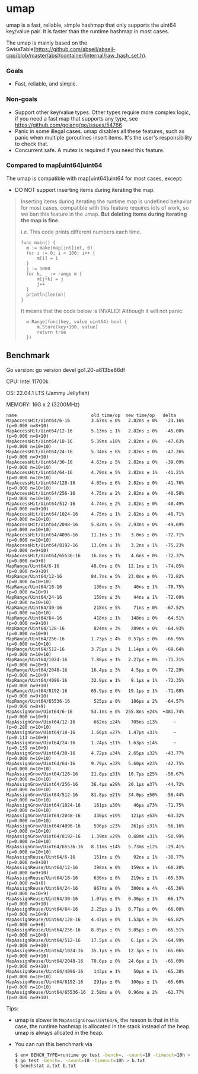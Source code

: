 # umap

umap is a fast, reliable, simple hashmap that only supports the uint64 key/value pair. It is faster than the runtime hashmap in most cases.

The umap is mainly based on the SwissTable(https://github.com/abseil/abseil-cpp/blob/master/absl/container/internal/raw_hash_set.h).



### Goals

- Fast, reliable, and simple.



### Non-goals

- Support other key/value types. Other types require more complex logic, if you need a fast map that supports any type, see https://github.com/golang/go/issues/54766
- Panic in some illegal cases. umap disables all these features, such as panic when multiple goroutines insert items. It's the user's responsibility to check that.
- Concurrent safe. A mutex is required if you need this feature.



### Compared to map[uint64]uint64

The umap is compatible with map[uint64]uint64 for most cases, except:

- DO NOT support inserting items during iterating the map.

> Inserting items during iterating the runtime map is undefined behavior for most cases, compatible with this feature requires lots of work, so we ban this feature in the umap. **But deleting items during iterating the map is fine.**
>
> i.e. This code prints different numbers each time.
>
> ```golang
> func main() {
> 	m := make(map[int]int, 0)
> 	for i := 0; i < 100; i++ {
> 		m[i] = i
> 	}
> 	j := 1000
> 	for k, _ := range m {
> 		m[j+k] = j
> 		j++
> 	}
> 	println(len(m))
> }
> ```
>
> It means that the code below is INVALID! Although it will not panic.
>
> ```golang
> 	m.Range(func(key, value uint64) bool {
> 		m.Store(key+100, value)
> 		return true
> 	})
> ```
>
> 



## Benchmark

Go version: go version devel go1.20-a813be86df

CPU: Intel 11700k

OS: 22.04.1 LTS (Jammy Jellyfish)

MEMORY: 16G x 2 (3200MHz)

```
name                            old time/op  new time/op   delta
MapAccessHit/Uint64/6-16        3.67ns ± 0%   2.82ns ± 0%   -23.16%  (p=0.000 n=8+10)
MapAccessHit/Uint64/12-16       5.13ns ± 1%   2.82ns ± 0%   -45.00%  (p=0.000 n=8+10)
MapAccessHit/Uint64/18-16       5.39ns ±18%   2.82ns ± 0%   -47.63%  (p=0.000 n=10+10)
MapAccessHit/Uint64/24-16       5.34ns ± 6%   2.82ns ± 0%   -47.26%  (p=0.000 n=9+10)
MapAccessHit/Uint64/30-16       4.63ns ± 5%   2.82ns ± 0%   -39.09%  (p=0.000 n=10+10)
MapAccessHit/Uint64/64-16       4.79ns ± 5%   2.82ns ± 1%   -41.21%  (p=0.000 n=10+10)
MapAccessHit/Uint64/128-16      4.85ns ± 6%   2.82ns ± 0%   -41.76%  (p=0.000 n=10+10)
MapAccessHit/Uint64/256-16      4.75ns ± 2%   2.82ns ± 0%   -40.58%  (p=0.000 n=10+10)
MapAccessHit/Uint64/512-16      4.74ns ± 2%   2.82ns ± 0%   -40.49%  (p=0.000 n=9+10)
MapAccessHit/Uint64/1024-16     4.75ns ± 1%   2.82ns ± 0%   -40.71%  (p=0.000 n=10+10)
MapAccessHit/Uint64/2048-16     5.82ns ± 5%   2.93ns ± 0%   -49.69%  (p=0.000 n=10+10)
MapAccessHit/Uint64/4096-16     11.1ns ± 1%    3.0ns ± 0%   -72.71%  (p=0.000 n=10+10)
MapAccessHit/Uint64/8192-16     13.0ns ± 1%    3.2ns ± 1%   -75.23%  (p=0.000 n=9+10)
MapAccessHit/Uint64/65536-16    16.8ns ± 1%    4.6ns ± 0%   -72.37%  (p=0.000 n=9+8)
MapRange/Uint64/6-16            48.0ns ± 0%   12.1ns ± 1%   -74.85%  (p=0.000 n=9+10)
MapRange/Uint64/12-16           84.7ns ± 5%   23.0ns ± 0%   -72.82%  (p=0.000 n=10+10)
MapRange/Uint64/18-16            136ns ± 3%     40ns ± 1%   -70.75%  (p=0.000 n=10+9)
MapRange/Uint64/24-16            159ns ± 3%     44ns ± 1%   -72.09%  (p=0.000 n=10+10)
MapRange/Uint64/30-16            218ns ± 5%     71ns ± 0%   -67.52%  (p=0.000 n=10+10)
MapRange/Uint64/64-16            418ns ± 1%    148ns ± 0%   -64.51%  (p=0.000 n=9+10)
MapRange/Uint64/128-16           824ns ± 3%    289ns ± 0%   -64.93%  (p=0.000 n=10+9)
MapRange/Uint64/256-16          1.73µs ± 4%   0.57µs ± 0%   -66.95%  (p=0.000 n=10+10)
MapRange/Uint64/512-16          3.75µs ± 3%   1.14µs ± 0%   -69.64%  (p=0.000 n=10+10)
MapRange/Uint64/1024-16         7.88µs ± 1%   2.27µs ± 0%   -71.21%  (p=0.000 n=10+9)
MapRange/Uint64/2048-16         16.4µs ± 3%    4.5µs ± 0%   -72.29%  (p=0.000 n=10+9)
MapRange/Uint64/4096-16         32.9µs ± 1%    9.1µs ± 1%   -72.35%  (p=0.000 n=9+10)
MapRange/Uint64/8192-16         65.9µs ± 0%   19.1µs ± 1%   -71.08%  (p=0.000 n=9+10)
MapRange/Uint64/65536-16         525µs ± 0%    186µs ± 2%   -64.57%  (p=0.000 n=8+9)
MapAssignGrow/Uint64/6-16       53.1ns ± 0%  255.8ns ±24%  +381.74%  (p=0.000 n=10+9)
MapAssignGrow/Uint64/12-16       662ns ±24%    705ns ±13%      ~     (p=0.280 n=10+10)
MapAssignGrow/Uint64/18-16      1.66µs ±27%   1.47µs ±31%      ~     (p=0.113 n=10+9)
MapAssignGrow/Uint64/24-16      1.74µs ±11%   1.63µs ±14%      ~     (p=0.139 n=10+9)
MapAssignGrow/Uint64/30-16      4.72µs ±34%   2.65µs ±32%   -43.77%  (p=0.000 n=10+10)
MapAssignGrow/Uint64/64-16      9.79µs ±32%   5.60µs ±23%   -42.75%  (p=0.000 n=10+10)
MapAssignGrow/Uint64/128-16     21.8µs ±31%   10.7µs ±25%   -50.67%  (p=0.000 n=10+10)
MapAssignGrow/Uint64/256-16     36.4µs ±29%   20.1µs ±37%   -44.72%  (p=0.000 n=10+10)
MapAssignGrow/Uint64/512-16     81.8µs ±21%   34.0µs ±50%   -58.44%  (p=0.000 n=10+10)
MapAssignGrow/Uint64/1024-16     161µs ±30%     46µs ±73%   -71.75%  (p=0.000 n=10+10)
MapAssignGrow/Uint64/2048-16     330µs ±19%    121µs ±53%   -63.32%  (p=0.000 n=10+10)
MapAssignGrow/Uint64/4096-16     596µs ±23%    261µs ±31%   -56.16%  (p=0.000 n=10+10)
MapAssignGrow/Uint64/8192-16    1.39ms ±29%   0.68ms ±31%   -50.99%  (p=0.000 n=10+10)
MapAssignGrow/Uint64/65536-16   8.11ms ±14%   5.73ms ±12%   -29.41%  (p=0.000 n=10+10)
MapAssignReuse/Uint64/6-16       151ns ± 0%     92ns ± 1%   -38.77%  (p=0.000 n=8+10)
MapAssignReuse/Uint64/12-16      398ns ± 0%    159ns ± 1%   -60.20%  (p=0.000 n=9+10)
MapAssignReuse/Uint64/18-16      636ns ± 0%    219ns ± 1%   -65.53%  (p=0.000 n=8+8)
MapAssignReuse/Uint64/24-16      867ns ± 0%    300ns ± 4%   -65.36%  (p=0.000 n=10+9)
MapAssignReuse/Uint64/30-16     1.07µs ± 0%   0.36µs ± 1%   -66.17%  (p=0.000 n=9+10)
MapAssignReuse/Uint64/64-16     2.25µs ± 1%   0.77µs ± 0%   -66.00%  (p=0.000 n=10+9)
MapAssignReuse/Uint64/128-16    4.47µs ± 0%   1.53µs ± 3%   -65.82%  (p=0.000 n=9+8)
MapAssignReuse/Uint64/256-16    8.85µs ± 0%   3.05µs ± 0%   -65.51%  (p=0.000 n=10+8)
MapAssignReuse/Uint64/512-16    17.5µs ± 0%    6.1µs ± 2%   -64.99%  (p=0.000 n=9+10)
MapAssignReuse/Uint64/1024-16   35.1µs ± 0%   12.3µs ± 1%   -65.06%  (p=0.000 n=9+10)
MapAssignReuse/Uint64/2048-16   70.6µs ± 0%   24.6µs ± 1%   -65.09%  (p=0.000 n=9+10)
MapAssignReuse/Uint64/4096-16    143µs ± 1%     50µs ± 1%   -65.38%  (p=0.000 n=10+10)
MapAssignReuse/Uint64/8192-16    291µs ± 0%    100µs ± 1%   -65.60%  (p=0.000 n=10+10)
MapAssignReuse/Uint64/65536-16  2.58ms ± 0%   0.96ms ± 2%   -62.77%  (p=0.000 n=9+10)
```

Tips:

- umap is slower in `MapAssignGrow/Uint64/6`, the reason is that in this case, the runtime hashmap is allocated in the stack instead of the heap. umap is always allcated in the heap.

- You can run this benchmark via

  ```bash
  $ env BENCH_TYPE=runtime go test -bench=. -count=10 -timeout=10h > a.txt
  $ go test -bench=. -count=10 -timeout=10h > b.txt
  $ benchstat a.txt b.txt
  ```


